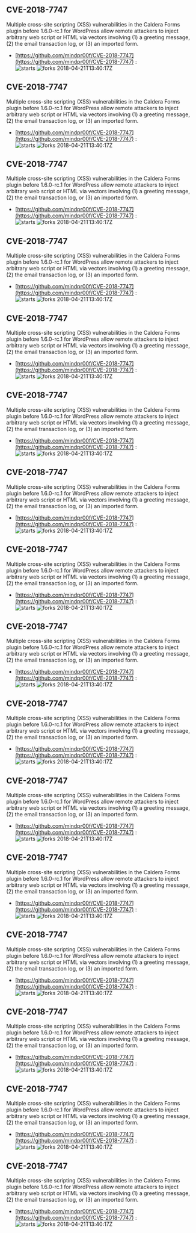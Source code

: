 ## CVE-2018-7747
 Multiple cross-site scripting (XSS) vulnerabilities in the Caldera Forms plugin before 1.6.0-rc.1 for WordPress allow remote attackers to inject arbitrary web script or HTML via vectors involving (1) a greeting message, (2) the email transaction log, or (3) an imported form.

- [https://github.com/mindpr00f/CVE-2018-7747](https://github.com/mindpr00f/CVE-2018-7747) :  
![starts](https://img.shields.io/github/stars/mindpr00f/CVE-2018-7747.svg) 
![forks](https://img.shields.io/github/forks/mindpr00f/CVE-2018-7747.svg) 
2018-04-21T13:40:17Z

## CVE-2018-7747
 Multiple cross-site scripting (XSS) vulnerabilities in the Caldera Forms plugin before 1.6.0-rc.1 for WordPress allow remote attackers to inject arbitrary web script or HTML via vectors involving (1) a greeting message, (2) the email transaction log, or (3) an imported form.

- [https://github.com/mindpr00f/CVE-2018-7747](https://github.com/mindpr00f/CVE-2018-7747) :  
![starts](https://img.shields.io/github/stars/mindpr00f/CVE-2018-7747.svg) 
![forks](https://img.shields.io/github/forks/mindpr00f/CVE-2018-7747.svg) 
2018-04-21T13:40:17Z

## CVE-2018-7747
 Multiple cross-site scripting (XSS) vulnerabilities in the Caldera Forms plugin before 1.6.0-rc.1 for WordPress allow remote attackers to inject arbitrary web script or HTML via vectors involving (1) a greeting message, (2) the email transaction log, or (3) an imported form.

- [https://github.com/mindpr00f/CVE-2018-7747](https://github.com/mindpr00f/CVE-2018-7747) :  
![starts](https://img.shields.io/github/stars/mindpr00f/CVE-2018-7747.svg) 
![forks](https://img.shields.io/github/forks/mindpr00f/CVE-2018-7747.svg) 
2018-04-21T13:40:17Z

## CVE-2018-7747
 Multiple cross-site scripting (XSS) vulnerabilities in the Caldera Forms plugin before 1.6.0-rc.1 for WordPress allow remote attackers to inject arbitrary web script or HTML via vectors involving (1) a greeting message, (2) the email transaction log, or (3) an imported form.

- [https://github.com/mindpr00f/CVE-2018-7747](https://github.com/mindpr00f/CVE-2018-7747) :  
![starts](https://img.shields.io/github/stars/mindpr00f/CVE-2018-7747.svg) 
![forks](https://img.shields.io/github/forks/mindpr00f/CVE-2018-7747.svg) 
2018-04-21T13:40:17Z

## CVE-2018-7747
 Multiple cross-site scripting (XSS) vulnerabilities in the Caldera Forms plugin before 1.6.0-rc.1 for WordPress allow remote attackers to inject arbitrary web script or HTML via vectors involving (1) a greeting message, (2) the email transaction log, or (3) an imported form.

- [https://github.com/mindpr00f/CVE-2018-7747](https://github.com/mindpr00f/CVE-2018-7747) :  
![starts](https://img.shields.io/github/stars/mindpr00f/CVE-2018-7747.svg) 
![forks](https://img.shields.io/github/forks/mindpr00f/CVE-2018-7747.svg) 
2018-04-21T13:40:17Z

## CVE-2018-7747
 Multiple cross-site scripting (XSS) vulnerabilities in the Caldera Forms plugin before 1.6.0-rc.1 for WordPress allow remote attackers to inject arbitrary web script or HTML via vectors involving (1) a greeting message, (2) the email transaction log, or (3) an imported form.

- [https://github.com/mindpr00f/CVE-2018-7747](https://github.com/mindpr00f/CVE-2018-7747) :  
![starts](https://img.shields.io/github/stars/mindpr00f/CVE-2018-7747.svg) 
![forks](https://img.shields.io/github/forks/mindpr00f/CVE-2018-7747.svg) 
2018-04-21T13:40:17Z

## CVE-2018-7747
 Multiple cross-site scripting (XSS) vulnerabilities in the Caldera Forms plugin before 1.6.0-rc.1 for WordPress allow remote attackers to inject arbitrary web script or HTML via vectors involving (1) a greeting message, (2) the email transaction log, or (3) an imported form.

- [https://github.com/mindpr00f/CVE-2018-7747](https://github.com/mindpr00f/CVE-2018-7747) :  
![starts](https://img.shields.io/github/stars/mindpr00f/CVE-2018-7747.svg) 
![forks](https://img.shields.io/github/forks/mindpr00f/CVE-2018-7747.svg) 
2018-04-21T13:40:17Z

## CVE-2018-7747
 Multiple cross-site scripting (XSS) vulnerabilities in the Caldera Forms plugin before 1.6.0-rc.1 for WordPress allow remote attackers to inject arbitrary web script or HTML via vectors involving (1) a greeting message, (2) the email transaction log, or (3) an imported form.

- [https://github.com/mindpr00f/CVE-2018-7747](https://github.com/mindpr00f/CVE-2018-7747) :  
![starts](https://img.shields.io/github/stars/mindpr00f/CVE-2018-7747.svg) 
![forks](https://img.shields.io/github/forks/mindpr00f/CVE-2018-7747.svg) 
2018-04-21T13:40:17Z

## CVE-2018-7747
 Multiple cross-site scripting (XSS) vulnerabilities in the Caldera Forms plugin before 1.6.0-rc.1 for WordPress allow remote attackers to inject arbitrary web script or HTML via vectors involving (1) a greeting message, (2) the email transaction log, or (3) an imported form.

- [https://github.com/mindpr00f/CVE-2018-7747](https://github.com/mindpr00f/CVE-2018-7747) :  
![starts](https://img.shields.io/github/stars/mindpr00f/CVE-2018-7747.svg) 
![forks](https://img.shields.io/github/forks/mindpr00f/CVE-2018-7747.svg) 
2018-04-21T13:40:17Z

## CVE-2018-7747
 Multiple cross-site scripting (XSS) vulnerabilities in the Caldera Forms plugin before 1.6.0-rc.1 for WordPress allow remote attackers to inject arbitrary web script or HTML via vectors involving (1) a greeting message, (2) the email transaction log, or (3) an imported form.

- [https://github.com/mindpr00f/CVE-2018-7747](https://github.com/mindpr00f/CVE-2018-7747) :  
![starts](https://img.shields.io/github/stars/mindpr00f/CVE-2018-7747.svg) 
![forks](https://img.shields.io/github/forks/mindpr00f/CVE-2018-7747.svg) 
2018-04-21T13:40:17Z

## CVE-2018-7747
 Multiple cross-site scripting (XSS) vulnerabilities in the Caldera Forms plugin before 1.6.0-rc.1 for WordPress allow remote attackers to inject arbitrary web script or HTML via vectors involving (1) a greeting message, (2) the email transaction log, or (3) an imported form.

- [https://github.com/mindpr00f/CVE-2018-7747](https://github.com/mindpr00f/CVE-2018-7747) :  
![starts](https://img.shields.io/github/stars/mindpr00f/CVE-2018-7747.svg) 
![forks](https://img.shields.io/github/forks/mindpr00f/CVE-2018-7747.svg) 
2018-04-21T13:40:17Z

## CVE-2018-7747
 Multiple cross-site scripting (XSS) vulnerabilities in the Caldera Forms plugin before 1.6.0-rc.1 for WordPress allow remote attackers to inject arbitrary web script or HTML via vectors involving (1) a greeting message, (2) the email transaction log, or (3) an imported form.

- [https://github.com/mindpr00f/CVE-2018-7747](https://github.com/mindpr00f/CVE-2018-7747) :  
![starts](https://img.shields.io/github/stars/mindpr00f/CVE-2018-7747.svg) 
![forks](https://img.shields.io/github/forks/mindpr00f/CVE-2018-7747.svg) 
2018-04-21T13:40:17Z

## CVE-2018-7747
 Multiple cross-site scripting (XSS) vulnerabilities in the Caldera Forms plugin before 1.6.0-rc.1 for WordPress allow remote attackers to inject arbitrary web script or HTML via vectors involving (1) a greeting message, (2) the email transaction log, or (3) an imported form.

- [https://github.com/mindpr00f/CVE-2018-7747](https://github.com/mindpr00f/CVE-2018-7747) :  
![starts](https://img.shields.io/github/stars/mindpr00f/CVE-2018-7747.svg) 
![forks](https://img.shields.io/github/forks/mindpr00f/CVE-2018-7747.svg) 
2018-04-21T13:40:17Z

## CVE-2018-7747
 Multiple cross-site scripting (XSS) vulnerabilities in the Caldera Forms plugin before 1.6.0-rc.1 for WordPress allow remote attackers to inject arbitrary web script or HTML via vectors involving (1) a greeting message, (2) the email transaction log, or (3) an imported form.

- [https://github.com/mindpr00f/CVE-2018-7747](https://github.com/mindpr00f/CVE-2018-7747) :  
![starts](https://img.shields.io/github/stars/mindpr00f/CVE-2018-7747.svg) 
![forks](https://img.shields.io/github/forks/mindpr00f/CVE-2018-7747.svg) 
2018-04-21T13:40:17Z

## CVE-2018-7747
 Multiple cross-site scripting (XSS) vulnerabilities in the Caldera Forms plugin before 1.6.0-rc.1 for WordPress allow remote attackers to inject arbitrary web script or HTML via vectors involving (1) a greeting message, (2) the email transaction log, or (3) an imported form.

- [https://github.com/mindpr00f/CVE-2018-7747](https://github.com/mindpr00f/CVE-2018-7747) :  
![starts](https://img.shields.io/github/stars/mindpr00f/CVE-2018-7747.svg) 
![forks](https://img.shields.io/github/forks/mindpr00f/CVE-2018-7747.svg) 
2018-04-21T13:40:17Z

## CVE-2018-7747
 Multiple cross-site scripting (XSS) vulnerabilities in the Caldera Forms plugin before 1.6.0-rc.1 for WordPress allow remote attackers to inject arbitrary web script or HTML via vectors involving (1) a greeting message, (2) the email transaction log, or (3) an imported form.

- [https://github.com/mindpr00f/CVE-2018-7747](https://github.com/mindpr00f/CVE-2018-7747) :  
![starts](https://img.shields.io/github/stars/mindpr00f/CVE-2018-7747.svg) 
![forks](https://img.shields.io/github/forks/mindpr00f/CVE-2018-7747.svg) 
2018-04-21T13:40:17Z

